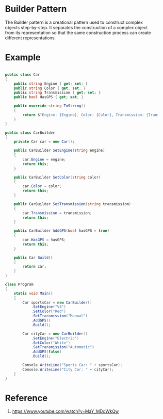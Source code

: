 # Builder Pattern
The Builder pattern is a creational pattern used to construct complex objects step-by-step. It separates the construction of a complex object from its representation so that the same construction process can create different representations.

# Example
```csharp

public class Car
{
    public string Engine { get; set; }
    public string Color { get; set; }
    public string Transmission { get; set; }
    public bool HasGPS { get; set; }

    public override string ToString()
    {
        return $"Engine: {Engine}, Color: {Color}, Transmission: {Transmission}, GPS: {(HasGPS ? "Yes" : "No")}";
    }
}

public class CarBuilder
{
    private Car car = new Car();

    public CarBuilder SetEngine(string engine)
    {
        car.Engine = engine;
        return this;
    }

    public CarBuilder SetColor(string color)
    {
        car.Color = color;
        return this;
    }

    public CarBuilder SetTransmission(string transmission)
    {
        car.Transmission = transmission;
        return this;
    }

    public CarBuilder AddGPS(bool hasGPS = true)
    {
        car.HasGPS = hasGPS;
        return this;
    }

    public Car Build()
    {
        return car;
    }
}

class Program
{
    static void Main()
    {
        Car sportsCar = new CarBuilder()
            .SetEngine("V8")
            .SetColor("Red")
            .SetTransmission("Manual")
            .AddGPS()
            .Build();

        Car cityCar = new CarBuilder()
            .SetEngine("Electric")
            .SetColor("White")
            .SetTransmission("Automatic")
            .AddGPS(false)
            .Build();

        Console.WriteLine("Sports Car: " + sportsCar);
        Console.WriteLine("City Car: " + cityCar);
    }
}

```

# Reference
1. https://www.youtube.com/watch?v=MaY_MDdWkQw